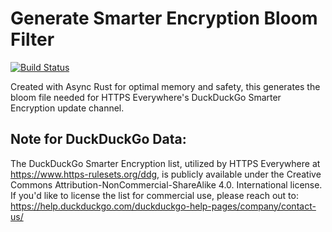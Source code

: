 # Generate Smarter Encryption Bloom Filter

[![Build Status](https://api.travis-ci.com/EFForg/generate-smarter-encryption-bloom-filter.svg?branch=master)](https://travis-ci.org/efforg/https-everywhere-lib-core)

Created with Async Rust for optimal memory and safety, this generates the bloom file needed for HTTPS Everywhere's DuckDuckGo Smarter Encryption update channel.

## Note for DuckDuckGo Data:

The DuckDuckGo Smarter Encryption list, utilized by HTTPS Everywhere at https://www.https-rulesets.org/ddg, is publicly available under the Creative Commons Attribution-NonCommercial-ShareAlike 4.0. International license. 
If you'd like to license the list for commercial use, please reach out to: https://help.duckduckgo.com/duckduckgo-help-pages/company/contact-us/
